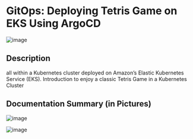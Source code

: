  # GitOps: Deploying Tetris Game on EKS Using ArgoCD

![image](https://github.com/Tim275/tetris-game/assets/117520669/2100c203-7524-4f41-9cb8-15c105fc6830)

## Description

all within a Kubernetes cluster deployed on Amazon’s Elastic Kubernetes Service (EKS).
Introduction to enjoy a classic Tetris Game in a Kubernetes Cluster

## Documentation Summary (in Pictures)


![image](https://github.com/Tim275/tetris-game/assets/117520669/e1426b97-4dc3-412b-bb5d-0de953983721)

![image](https://github.com/Tim275/tetris-game/assets/117520669/9bcb90ff-8b74-478e-bf58-0af9c2de77e1)

